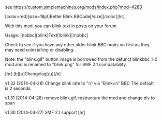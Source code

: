 see https://custom.simplemachines.org/mods/index.php?mod=4283

[color=red][size=18pt]Better Blink BBCode[/size][/color][hr]

With this mod, you can blink text in posts on your forum.

Usage: [nobbc][blink]Text[/blink][/nobbc]

Check to see if you have any other older blink BBC mods on first
as they may need uninstalling or disabling.

Note: the "blink.gif" button image is borrowed from the defunct blinkbbc_1-0 mod 
and is renamed to "blink.png" for SMF 2.1 compatability. 

[hr]
[b][u]Changelog[/u][/b]

v1.32 (2014-04-28)
Change blink rate to "n" via "Blink=n" BBC
The default is 2 seconds.

v1.31 (2014-04-28)
remove blink.gif, restructure the mod and change div to span

v1.30 (2014-04-27)
SMF 2.1 support
[hr]



